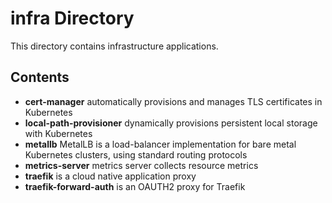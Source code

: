 # infra Directory

This directory contains infrastructure applications.

## Contents

- **cert-manager** automatically provisions and manages TLS certificates in Kubernetes
- **local-path-provisioner** dynamically provisions persistent local storage with Kubernetes
- **metallb** MetalLB is a load-balancer implementation for bare metal Kubernetes clusters, using standard routing protocols
- **metrics-server** metrics server collects resource metrics
- **traefik** is a cloud native application proxy
- **traefik-forward-auth** is an OAUTH2 proxy for Traefik
